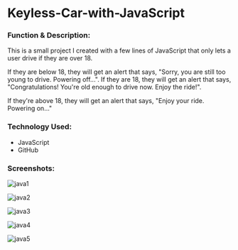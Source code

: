 # Keyless-Car-with-JavaScript 

<h3>Function & Description:</h3>
This is a small project I created with a few lines of JavaScript that only lets a user drive if they are over 18.

If they are below 18, they will get an alert that says, "Sorry, you are still too young to drive. Powering off...". 
If they are 18, they will get an alert that says, "Congratulations! You're old enough to drive now. Enjoy the ride!".

If they're above 18, they will get an alert that says, "Enjoy your ride. Powering on..."


<h3>Technology Used:</h3>

- JavaScript
- GitHub 


<h3>Screenshots:</h3>

![java1](https://user-images.githubusercontent.com/40691059/77476018-0a588580-6e1a-11ea-9633-749d275bba0c.PNG)

![java2](https://user-images.githubusercontent.com/40691059/77476020-0c224900-6e1a-11ea-8a79-4e24a9bd758c.PNG)

![java3](https://user-images.githubusercontent.com/40691059/77476022-0cbadf80-6e1a-11ea-8d30-f9f0460627a0.PNG)

![java4](https://user-images.githubusercontent.com/40691059/77476023-0d537600-6e1a-11ea-9d49-8ba500e20392.PNG)

![java5](https://user-images.githubusercontent.com/40691059/77476025-0dec0c80-6e1a-11ea-9a18-c4663ae0469f.PNG)

